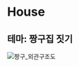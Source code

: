 # House
## 테마: 짱구집 짓기
![짱구_외관구조도](https://github.com/Ajms1104/House/assets/101487529/e033f3cf-ede7-46c2-8b33-65057d3a8474)
